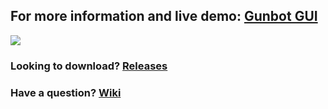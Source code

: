 ## For more information and live demo: [Gunbot GUI](https://zenocrypto.com)
![](https://zenocrypto.com/img/macbook-pro.png)
### Looking to download? [Releases](https://github.com/zenocrypto/zeno-gui/releases)
### Have a question? [Wiki](https://github.com/zenocrypto/zeno-gui/wiki)
